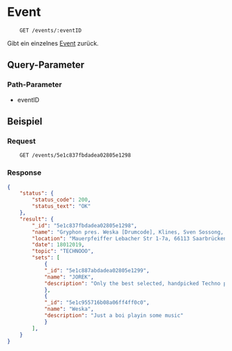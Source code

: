 # Event
```
    GET /events/:eventID
```
Gibt ein einzelnes [Event](https://github.com/Inf166/GDW1920_Mai_Dahlke_Inci/blob/master/Dokumente/Dokumentation/events/README.md) zurück.

## Query-Parameter
### Path-Parameter
* eventID

## Beispiel
### Request
```
    GET /events/5e1c837fbdadea02805e1298
```
### Response
```json
{
    "status": {
        "status_code": 200,
        "status_text": "OK"
    },
    "result": {
        "_id": "5e1c837fbdadea02805e1298",
        "name": "Gryphon pres. Weska [Drumcode], Klines, Sven Sossong, uvm",
        "location": "Mauerpfeiffer Lebacher Str 1-7a, 66113 Saarbrücken",
        "date": 18012019,
        "topic": "TECHNOOO",
        "sets": [
            {
            "_id": "5e1c887abdadea02805e1299",
            "name": "JOREK",
            "description": "Only the best selected, handpicked Techno please"
            },
            {
            "_id": "5e1c955716b08a06ff4ff0c0",
            "name": "Weska",
            "description": "Just a boi playin some music"
            }
        ],
    }
}
```